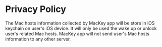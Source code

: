 # Privacy Policy
  
The Mac hosts information collected by MacKey app will be store in iOS keychain on user's iOS device. It will only be used the wake up or unlock user's related Mac hosts. MacKey app will not send user's Mac hosts information to any other server.
